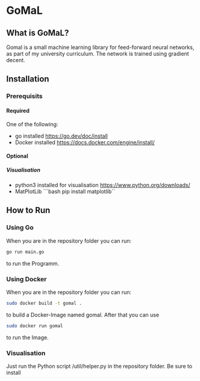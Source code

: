 # GoMaL

## What is GoMaL?

Gomal is a small machine learning library for feed-forward neural networks, as part of my university curriculum. The network is trained using gradient decent.

## Installation

### Prerequisits

#### Required

One of the following:

- go installed https://go.dev/doc/install
- Docker installed https://docs.docker.com/engine/install/

#### Optional

##### Visualisation

- python3 installed for visualisation https://www.python.org/downloads/
- MatPlotLib ```bash pip install matplotlib``

## How to Run

### Using Go

When you are in the repository folder you can run:

```bash
go run main.go
```

to run the Programm.

### Using Docker

When you are in the repository folder you can run:

```bash
sudo docker build -t gomal .
```

to build a Docker-Image named gomal. After that you can use

```bash
sudo docker run gomal
```

to run the Image.

### Visualisation

Just run the Python script /util/helper.py in the repository folder. Be sure to install
